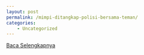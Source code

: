 ```yaml
---
layout: post
permalink: /mimpi-ditangkap-polisi-bersama-teman/
categories:
    - Uncategorized
---
```


[Baca Selengkapnya](/02)